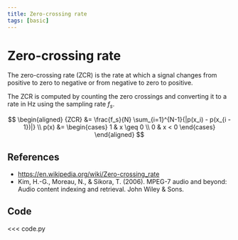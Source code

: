 ```yaml
---
title: Zero-crossing rate
tags: [basic]
---
```


# Zero-crossing rate

The zero-crossing rate (ZCR) is the rate at which a signal changes from positive to zero to negative or from negative to zero to positive.

The ZCR is computed by counting the zero crossings and converting it to a rate in Hz using the sampling rate $f_s$.

$$
\begin{aligned}
{ZCR} &= \frac{f_s}{N} \sum_{i=1}^{N-1}{|p(x_i) - p(x_{i - 1})|} \\
p(x) &= \begin{cases}
1 & x \geq 0 \\
0 & x < 0
\end{cases}
\end{aligned}
$$

## References

- https://en.wikipedia.org/wiki/Zero-crossing_rate
- Kim, H.-G., Moreau, N., & Sikora, T. (2006). MPEG-7 audio and beyond: Audio content indexing and retrieval. John Wiley & Sons.

## Code

<<< code.py
